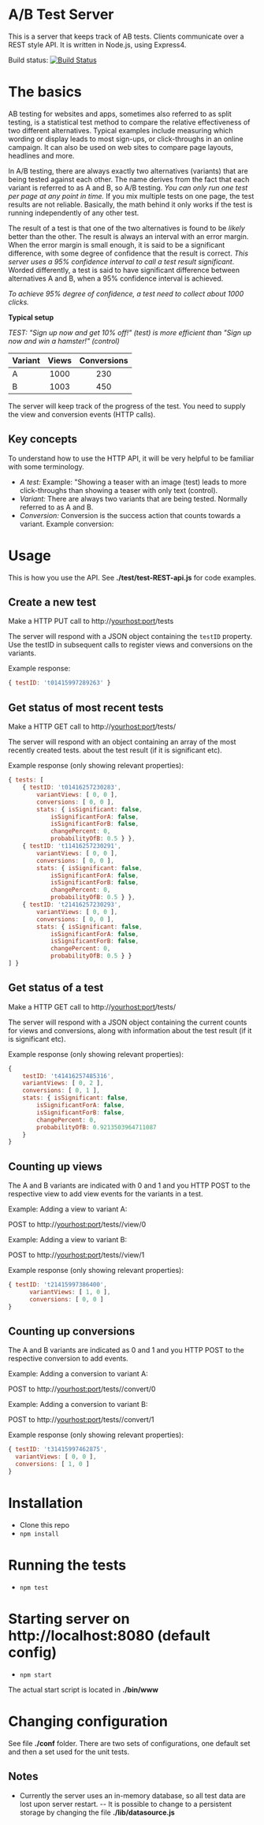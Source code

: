 A/B Test Server
==============

This is a server that keeps track of AB tests. Clients communicate over a REST style API. It is written in Node.js, using Express4.

Build status: [![Build Status](https://travis-ci.org/aweijnitz/ABTestServer.js.png)](https://travis-ci.org/aweijnitz/ABTestServer.js)

# The basics
AB testing for websites and apps, sometimes also referred to as split testing, is a statistical test method to compare 
the relative effectiveness of two different alternatives. Typical examples include measuring which wording or display 
leads to most sign-ups, or click-throughs in an online campaign. It can also be used on web sites to compare
 page layouts, headlines and more.
 
In A/B testing, there are always exactly two alternatives (variants) that are being tested against each other. 
The name derives from the fact that each variant is referred to as A and B, so A/B testing. *You can only run one test 
per page at any point in time.* If you mix multiple tests on one page, the test results are not reliable. 
Basically, the math behind it only works if the test is running independently of any other test.

The result of a test is that one of the two alternatives is found to be *likely* better than the other.
The result is always an interval with an error margin. When the error margin is small enough, it is said to be a
significant difference, with some degree of confidence that the result is correct. *This server uses a 95% confidence
 interval to call a test result significant*. Worded differently, a test is said to have significant difference between 
 alternatives A and B, when a 95% confidence interval is achieved.
 
*To achieve 95% degree of confidence, a test need to collect about 1000 clicks.*

**Typical setup**

*TEST: "Sign up now and get 10% off!" (test) is more efficient than "Sign up now and win a hamster!" (control)*

|Variant |Views| Conversions|
|:-------|:---:|:----------:|
|A| 1000 | 230 |
|B| 1003 | 450 | 

The server will keep track of the progress of the test. You need to supply the view and conversion events (HTTP calls).



## Key concepts
To understand how to use the HTTP API, it will be very helpful to be familiar with some terminology.

- *A test:*  Example: "Showing a teaser with an image (test) leads to more click-throughs than showing a teaser with only text (control).
- *Variant:*  There are always two variants that are being tested. Normally referred to as A and B.
- *Conversion:*  Conversion is the success action that counts towards a variant. Example conversion: 


# Usage
This is how you use the API. See __./test/test-REST-api.js__ for code examples.

## Create a new test
Make a HTTP PUT call to http://<yourhost:port>/tests

The server will respond with a JSON object containing the ```testID``` property. Use the testID in subsequent calls to 
register views and conversions on the variants.

Example response:

```Javascript
{ testID: 't01415997289263' }
```

## Get status of most recent tests
Make a HTTP GET call to http://<yourhost:port>/tests/<test id>

The server will respond with an object containing an array of the most recently created tests.
about the test result (if it is significant etc).

Example response (only showing relevant properties):
```Javascript
{ tests: [
    { testID: 't01416257230283',
        variantViews: [ 0, 0 ],
        conversions: [ 0, 0 ],
        stats: { isSignificant: false,
            isSignificantForA: false,
            isSignificantForB: false,
            changePercent: 0,
            probabilityOfB: 0.5 } },
    { testID: 't11416257230291',
        variantViews: [ 0, 0 ],
        conversions: [ 0, 0 ],
        stats: { isSignificant: false,
            isSignificantForA: false,
            isSignificantForB: false,
            changePercent: 0,
            probabilityOfB: 0.5 } },
    { testID: 't21416257230293',
        variantViews: [ 0, 0 ],
        conversions: [ 0, 0 ],
        stats: { isSignificant: false,
            isSignificantForA: false,
            isSignificantForB: false,
            changePercent: 0,
            probabilityOfB: 0.5 } }
] }
```
## Get status of a test
Make a HTTP GET call to http://<yourhost:port>/tests/<test id>

The server will respond with a JSON object containing the current counts for views and conversions, along with information
about the test result (if it is significant etc).

Example response (only showing relevant properties):

```Javascript
{
    testID: 't41416257485316',
    variantViews: [ 0, 2 ],
    conversions: [ 0, 1 ],
    stats: { isSignificant: false,
        isSignificantForA: false,
        isSignificantForB: false,
        changePercent: 0,
        probabilityOfB: 0.9213503964711087
    }
}
```

## Counting up views
The A and B variants are indicated with 0 and 1 and you HTTP POST to the respective view to add view events for 
the variants in a test.

Example: Adding a view to variant A:

POST to http://<yourhost:port>/tests/<test id>/view/0


Example: Adding a view to variant B:

POST to http://<yourhost:port>/tests/<test id>/view/1

Example response (only showing relevant properties):

```Javascript
{ testID: 't21415997386400',
      variantViews: [ 1, 0 ],
      conversions: [ 0, 0 ]
}
```
      


## Counting up conversions
The A and B variants are indicated as 0 and 1 and you HTTP POST to the respective conversion to add events.

Example: Adding a conversion to variant A:

POST to http://<yourhost:port>/tests/<test id>/convert/0


Example: Adding a conversion to variant B:

POST to http://<yourhost:port>/tests/<test id>/convert/1


Example response (only showing relevant properties):

```Javascript
{ testID: 't31415997462875',
  variantViews: [ 0, 0 ],
  conversions: [ 1, 0 ]
}
```
  
  

# Installation
- Clone this repo
- ```npm install```

# Running the tests
- ```npm test```

# Starting server on http://localhost:8080 (default config)
- ```npm start```

The actual start script is located in __./bin/www__

# Changing configuration 
See file __./conf__ folder. There are two sets of configurations, one default set and then a set used for the unit tests.



## Notes
- Currently the server uses an in-memory database, so all test data are lost upon server restart. 
-- It is possible to change to a persistent storage by changing the file __./lib/datasource.js__


